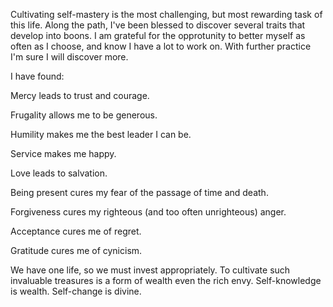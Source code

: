 Cultivating self-mastery is the most challenging, but most rewarding task of this life. Along the path, I've been blessed to discover several traits that develop into boons. I am grateful for the opprotunity to better myself as often as I choose, and know I have a lot to work on. With further practice I'm sure I will discover more. 

I have found:

Mercy leads to trust and courage. 

Frugality allows me to be generous.

Humility makes me the best leader I can be.

Service makes me happy.

Love leads to salvation.

Being present cures my fear of the passage of time and death.

Forgiveness cures my righteous (and too often unrighteous) anger.

Acceptance cures me of regret.

Gratitude cures me of cynicism. 

We have one life, so we must invest appropriately. To cultivate such invaluable treasures is a form of wealth even the rich envy. Self-knowledge is wealth. Self-change is divine.